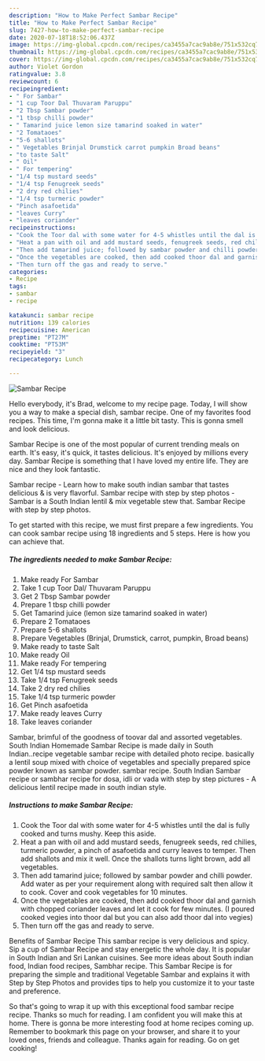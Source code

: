 ```yaml
---
description: "How to Make Perfect Sambar Recipe"
title: "How to Make Perfect Sambar Recipe"
slug: 7427-how-to-make-perfect-sambar-recipe
date: 2020-07-18T18:52:06.437Z
image: https://img-global.cpcdn.com/recipes/ca3455a7cac9ab8e/751x532cq70/sambar-recipe-recipe-main-photo.jpg
thumbnail: https://img-global.cpcdn.com/recipes/ca3455a7cac9ab8e/751x532cq70/sambar-recipe-recipe-main-photo.jpg
cover: https://img-global.cpcdn.com/recipes/ca3455a7cac9ab8e/751x532cq70/sambar-recipe-recipe-main-photo.jpg
author: Violet Gordon
ratingvalue: 3.8
reviewcount: 6
recipeingredient:
- " For Sambar"
- "1 cup Toor Dal Thuvaram Paruppu"
- "2 Tbsp Sambar powder"
- "1 tbsp chilli powder"
- " Tamarind juice lemon size tamarind soaked in water"
- "2 Tomataoes"
- "5-6 shallots"
- " Vegetables Brinjal Drumstick carrot pumpkin Broad beans"
- "to taste Salt"
- " Oil"
- " For tempering"
- "1/4 tsp mustard seeds"
- "1/4 tsp Fenugreek seeds"
- "2 dry red chilies"
- "1/4 tsp turmeric powder"
- "Pinch asafoetida"
- "leaves Curry"
- "leaves coriander"
recipeinstructions:
- "Cook the Toor dal with some water for 4-5 whistles until the dal is fully cooked and turns mushy. Keep this aside."
- "Heat a pan with oil and add mustard seeds, fenugreek seeds, red chilies, turmeric powder, a pinch of asafoetida and curry leaves to temper. Then add shallots and mix it well. Once the shallots turns light brown, add all vegetables."
- "Then add tamarind juice; followed by sambar powder and chilli powder. Add water as per your requirement along with required salt then allow it to cook. Cover and cook vegetables for 10 minutes."
- "Once the vegetables are cooked, then add cooked thoor dal and garnish with chopped coriander leaves and let it cook for few minutes. (I poured cooked vegies into thoor dal but you can also add thoor dal into vegies)"
- "Then turn off the gas and ready to serve."
categories:
- Recipe
tags:
- sambar
- recipe

katakunci: sambar recipe 
nutrition: 139 calories
recipecuisine: American
preptime: "PT27M"
cooktime: "PT53M"
recipeyield: "3"
recipecategory: Lunch

---
```



![Sambar Recipe](https://img-global.cpcdn.com/recipes/ca3455a7cac9ab8e/751x532cq70/sambar-recipe-recipe-main-photo.jpg)

Hello everybody, it's Brad, welcome to my recipe page. Today, I will show you a way to make a special dish, sambar recipe. One of my favorites food recipes. This time, I'm gonna make it a little bit tasty. This is gonna smell and look delicious.

Sambar Recipe is one of the most popular of current trending meals on earth. It's easy, it's quick, it tastes delicious. It's enjoyed by millions every day. Sambar Recipe is something that I have loved my entire life. They are nice and they look fantastic.

Sambar recipe - Learn how to make south indian sambar that tastes delicious &amp; is very flavorful. Sambar recipe with step by step photos - Sambar is a South Indian lentil &amp; mix vegetable stew that. Sambar Recipe with step by step photos.


To get started with this recipe, we must first prepare a few ingredients. You can cook sambar recipe using 18 ingredients and 5 steps. Here is how you can achieve that.

<!--inarticleads1-->

##### The ingredients needed to make Sambar Recipe:

1. Make ready  For Sambar
1. Take 1 cup Toor Dal/ Thuvaram Paruppu
1. Get 2 Tbsp Sambar powder
1. Prepare 1 tbsp chilli powder
1. Get  Tamarind juice (lemon size tamarind soaked in water)
1. Prepare 2 Tomataoes
1. Prepare 5-6 shallots
1. Prepare  Vegetables (Brinjal, Drumstick, carrot, pumpkin, Broad beans)
1. Make ready to taste Salt
1. Make ready  Oil
1. Make ready  For tempering
1. Get 1/4 tsp mustard seeds
1. Take 1/4 tsp Fenugreek seeds
1. Take 2 dry red chilies
1. Take 1/4 tsp turmeric powder
1. Get Pinch asafoetida
1. Make ready leaves Curry
1. Take leaves coriander


Sambar, brimful of the goodness of toovar dal and assorted vegetables. South Indian Homemade Sambar Recipe is made daily in South Indian..recipe vegetable sambar recipe with detailed photo recipe. basically a lentil soup mixed with choice of vegetables and specially prepared spice powder known as sambar powder. sambar recipe. South Indian Sambar recipe or sambhar recipe for dosa, idli or vada with step by step pictures - A delicious lentil recipe made in south indian style. 

<!--inarticleads2-->

##### Instructions to make Sambar Recipe:

1. Cook the Toor dal with some water for 4-5 whistles until the dal is fully cooked and turns mushy. Keep this aside.
1. Heat a pan with oil and add mustard seeds, fenugreek seeds, red chilies, turmeric powder, a pinch of asafoetida and curry leaves to temper. Then add shallots and mix it well. Once the shallots turns light brown, add all vegetables.
1. Then add tamarind juice; followed by sambar powder and chilli powder. Add water as per your requirement along with required salt then allow it to cook. Cover and cook vegetables for 10 minutes.
1. Once the vegetables are cooked, then add cooked thoor dal and garnish with chopped coriander leaves and let it cook for few minutes. (I poured cooked vegies into thoor dal but you can also add thoor dal into vegies)
1. Then turn off the gas and ready to serve.


Benefits of Sambar Recipe This sambar recipe is very delicious and spicy. Sip a cup of Sambar Recipe and stay energetic the whole day. It is popular in South Indian and Sri Lankan cuisines. See more ideas about South indian food, Indian food recipes, Sambhar recipe. This Sambar Recipe is for preparing the simple and traditional Vegetable Sambar and explains it with Step by Step Photos and provides tips to help you customize it to your taste and preference. 

So that's going to wrap it up with this exceptional food sambar recipe recipe. Thanks so much for reading. I am confident you will make this at home. There is gonna be more interesting food at home recipes coming up. Remember to bookmark this page on your browser, and share it to your loved ones, friends and colleague. Thanks again for reading. Go on get cooking!
